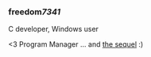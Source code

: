 ### freedom*7341*
C developer, Windows user

<3 Program Manager
... and [the sequel](https://vortesys.github.io/progmgr/index.html) :)
